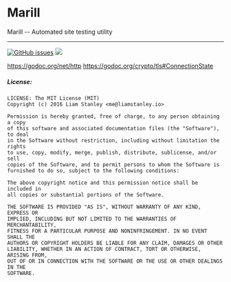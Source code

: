 # Marill
Marill -- Automated site testing utility

--------------------------------------------------------
[![GitHub issues](https://img.shields.io/github/issues/Liamraystanley/Marill.svg)](https://github.com/Liamraystanley/Marill/issues) [![](https://img.shields.io/badge/status-pre--alpha-red.svg)](https://github.com/Liamraystanley/Marill/commits/master)

https://godoc.org/net/http
https://godoc.org/crypto/tls#ConnectionState

##### License:

    LICENSE: The MIT License (MIT)
    Copyright (c) 2016 Liam Stanley <me@liamstanley.io>

    Permission is hereby granted, free of charge, to any person obtaining a copy
    of this software and associated documentation files (the "Software"), to deal
    in the Software without restriction, including without limitation the rights
    to use, copy, modify, merge, publish, distribute, sublicense, and/or sell
    copies of the Software, and to permit persons to whom the Software is
    furnished to do so, subject to the following conditions:
    
    The above copyright notice and this permission notice shall be included in
    all copies or substantial portions of the Software.
    
    THE SOFTWARE IS PROVIDED "AS IS", WITHOUT WARRANTY OF ANY KIND, EXPRESS OR
    IMPLIED, INCLUDING BUT NOT LIMITED TO THE WARRANTIES OF MERCHANTABILITY,
    FITNESS FOR A PARTICULAR PURPOSE AND NONINFRINGEMENT. IN NO EVENT SHALL THE
    AUTHORS OR COPYRIGHT HOLDERS BE LIABLE FOR ANY CLAIM, DAMAGES OR OTHER
    LIABILITY, WHETHER IN AN ACTION OF CONTRACT, TORT OR OTHERWISE, ARISING FROM,
    OUT OF OR IN CONNECTION WITH THE SOFTWARE OR THE USE OR OTHER DEALINGS IN THE
    SOFTWARE.
